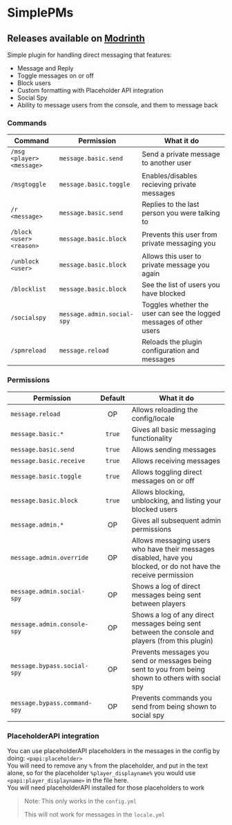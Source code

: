 # SimplePMs

## Releases available on [Modrinth](https://modrinth.com/plugin/simplepms)

Simple plugin for handling direct messaging that features:

- Message and Reply
- Toggle messages on or off
- Block users
- Custom formatting with Placeholder API integration
- Social Spy
- Ability to message users from the console, and them to message back

### Commands

| Command                   | Permission                 | What it do                                                          |
|---------------------------|----------------------------|---------------------------------------------------------------------|
| `/msg <player> <message>` | `message.basic.send`       | Send a private message to another user                              |
| `/msgtoggle`              | `message.basic.toggle`     | Enables/disables recieving private messages                         |
| `/r <message>`            | `message.basic.send`       | Replies to the last person you were talking to                      |
| `/block <user> <reason>`  | `message.basic.block`      | Prevents this user from private messaging you                       |
| `/unblock <user>`         | `message.basic.block`      | Allows this user to private message you again                       |
| `/blocklist`              | `message.basic.block`      | See the list of users you have blocked                              |
| `/socialspy`              | `message.admin.social-spy` | Toggles whether the user can see the logged messages of other users |
| `/spmreload`              | `message.reload`           | Reloads the plugin configuration and messages                       |

### Permissions

| Permission                   | Default | What it do                                                                                                       |
|------------------------------|:-------:|------------------------------------------------------------------------------------------------------------------|
| `message.reload`             |   OP    | Allows reloading the config/locale                                                                               |
| `message.basic.*`            | `true`  | Gives all basic messaging functionality                                                                          |
| `message.basic.send`         | `true`  | Allows sending messages                                                                                          |
| `message.basic.receive`      | `true`  | Allows receiving messages                                                                                        |
| `message.basic.toggle`       | `true`  | Allows toggling direct messages on or off                                                                        |
| `message.basic.block`        | `true`  | Allows blocking, unblocking, and listing your blocked users                                                      |
| `message.admin.*`            |   OP    | Gives all subsequent admin permissions                                                                           |
| `message.admin.override`     |   OP    | Allows messaging users who have their messages disabled, have you blocked, or do not have the receive permission |
| `message.admin.social-spy`   |   OP    | Shows a log of direct messages being sent between players                                                        |
| `message.admin.console-spy`  |   OP    | Shows a log of any direct messages being sent between the console and players (from this plugin)                 |
| `message.bypass.social-spy`  |   OP    | Prevents messages you send or messages being sent to you from being shown to others with social spy              |
| `message.bypass.command-spy` |   OP    | Prevents commands you send from being shown to social spy                                                        |

### PlaceholderAPI integration

You can use placeholderAPI placeholders in the messages in the config by doing: `<papi:placeholder>`
<br>You will need to remove any `%` from the placeholder, and put in the text alone, so for the placeholder
`%player_displayname%` you would use `<papi:player_displayname>` in the file here.
<br>You will need placeholderAPI installed for those placeholders to work

> Note: This only works in the `config.yml`
>
> This will not work for messages in the `locale.yml`